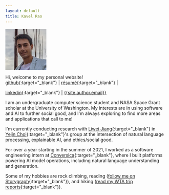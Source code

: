 ```yaml
---
layout: default
title: Kavel Rao
---
```

<img src="/public/img/personal-photo.jpg" style="display: block; margin-top: auto; margin-left: 0rem; margin-right: auto; width: 8rem; height: 8rem;" />

Hi, welcome to my personal website! \
[github](https://github.com/{{site.author.github}}){:target="_blank"} |
[r&eacute;sum&eacute;]({{absolute_url}}/public/files/resume.pdf){:target="_blank"} |
<!--- [blog]({{absolute_url}}/blog) | -->
[linkedin](https://linkedin.com/in/{{site.author.linkedin}}){:target="_blank"} |
[{{site.author.email}}](mailto:{{site.author.email}})

I am an undergraduate computer science student and NASA Space Grant scholar at the University of Washington.
My interests are in using software and AI to further social good, and I'm always exploring to find more areas and applications that call to me!

I'm currently conducting research with [Liwei Jiang](https://liweijiang.me/){:target="_blank"} in [Yejin Choi](https://homes.cs.washington.edu/~yejin/){:target="_blank"}'s group at the intersection of natural language processing, explainable AI, and ethics/social good.

For over a year starting in the summer of 2021, I worked as a software engineering intern at [Conversica](https://conversica.com){:target="_blank"}, where I built platforms powering AI model operations, including natural language understanding and generation.

Some of my hobbies are rock climbing,
reading ([follow me on Storygraph](https://app.thestorygraph.com/profile/kavelrao){:target="_blank"}),
and hiking ([read my WTA trip reports](https://www.wta.org/@@backpacks/scrnm-kavellier){:target="_blank"}).
